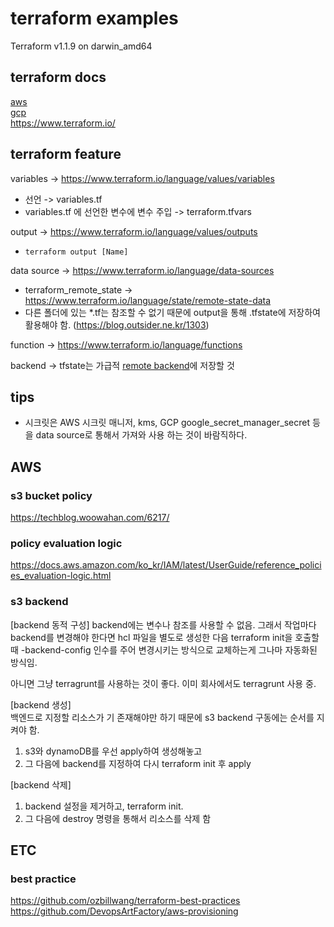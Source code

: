 # terraform examples

Terraform v1.1.9 on darwin_amd64

## terraform docs

[aws](https://registry.terraform.io/providers/hashicorp/aws/latest/docs)  
[gcp](https://registry.terraform.io/providers/hashicorp/google/latest/docs)  
https://www.terraform.io/

## terraform feature

variables -> https://www.terraform.io/language/values/variables

- 선언 -> variables.tf
- variables.tf 에 선언한 변수에 변수 주입 -> terraform.tfvars

output -> https://www.terraform.io/language/values/outputs

- `terraform output [Name]`

data source -> https://www.terraform.io/language/data-sources

- terraform_remote_state -> https://www.terraform.io/language/state/remote-state-data
- 다른 폴더에 있는 \*.tf는 참조할 수 없기 때문에 output을 통해 .tfstate에 저장하여 활용해야 함. (https://blog.outsider.ne.kr/1303)

function -> https://www.terraform.io/language/functions

backend -> tfstate는 가급적 [remote backend](https://www.terraform.io/language/settings/backends/configuration)에 저장할 것

## tips

- 시크릿은 AWS 시크릿 매니저, kms, GCP google_secret_manager_secret 등을 data source로 통해서 가져와 사용 하는 것이 바람직하다.

## AWS

### s3 bucket policy

https://techblog.woowahan.com/6217/

### policy evaluation logic

https://docs.aws.amazon.com/ko_kr/IAM/latest/UserGuide/reference_policies_evaluation-logic.html

### s3 backend

[backend 동적 구성]
backend에는 변수나 참조를 사용할 수 없음. 그래서 작업마다 backend를 변경해야 한다면 hcl 파일을 별도로 생성한 다음 terraform init을 호출할 때   -backend-config 인수를 주어 변경시키는 방식으로 교체하는게 그나마 자동화된 방식임.  

아니면 그냥 terragrunt를 사용하는 것이 좋다. 이미 회사에서도 terragrunt 사용 중.  

[backend 생성]  
백엔드로 지정할 리소스가 기 존재해야만 하기 때문에 s3 backend 구동에는 순서를 지켜야 함.

1. s3와 dynamoDB를 우선 apply하여 생성해놓고  
2. 그 다음에 backend를 지정하여 다시 terraform init 후  apply  

[backend 삭제]

1. backend 설정을 제거하고, terraform init.  
2. 그 다음에 destroy 명령을 통해서 리소스를 삭제 함  

## ETC

### best practice

https://github.com/ozbillwang/terraform-best-practices
https://github.com/DevopsArtFactory/aws-provisioning
